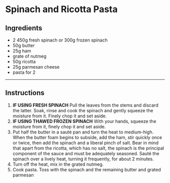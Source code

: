 # Spinach and Ricotta Pasta

## Ingredients

- 2 450g fresh spinach or 300g frozen spinach
- 50g butter
- 25g ham
- grate of nutmeg
- 50g ricotta
- 25g parmesan cheese
- pasta for 2

---

## Instructions

1. **IF USING FRESH SPINACH** Pull the leaves from the stems and discard the latter. Soak, rinse and cook the spinach and gently squeeze the moisture from it. Finely chop it and set aside.
2. **IF USING THAWED FROZEN SPINACH** With your hands, squeeze the moisture from it, finely chop it and set aside.
3. Put half the butter in a sauté pan and turn the heat to medium-high. When the butter foam begins to subside, add the ham, stir quickly once or twice, then add the spinach and a liberal pinch of salt. Bear in mind that apart from the ricotta, which has no salt, the spinach is the principal component of the sauce and must be adequately seasoned. Sauté the spinach over a lively heat, turning it frequently, for about 2 minutes.
4. Turn off the heat, mix in the grated nutmeg.
5. Cook pasta. Toss with the spinach and the remaining butter and grated parmesan
